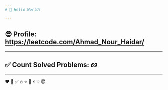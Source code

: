 ```yaml
---
# 👋 Hello World!

---
```

## 😎 Profile: https://leetcode.com/Ahmad_Nour_Haidar/

---
## ✅ Count Solved Problems: ***```69```***

---
❤
👋
‍✅
🔥
⭐
🌟
⚡
💡
😇
